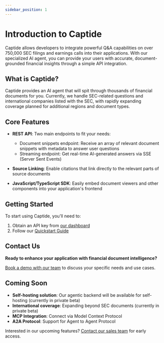 ```yaml
---
sidebar_position: 1
---
```


# Introduction to Captide

Captide allows developers to integrate powerful Q&A capabilities on over 750,000 SEC filings and earnings calls into their applications. With our specialized AI agent, you can provide your users with accurate, document-grounded financial insights through a simple API integration.

## What is Captide?

Captide provides an AI agent that will spit through thousands of financial documents for you. Currently, we handle SEC-related questions and international companies listed with the SEC, with rapidly expanding coverage planned for additional regions and document types.

## Core Features

- **REST API**: Two main endpoints to fit your needs:
  - Document snippets endpoint: Receive an array of relevant document snippets with metadata to answer user questions
  - Streaming endpoint: Get real-time AI-generated answers via SSE (Server Sent Events)
  
- **Source Linking**: Enable citations that link directly to the relevant parts of source documents

- **JavaScript/TypeScript SDK**: Easily embed document viewers and other components into your application's frontend

## Getting Started

To start using Captide, you'll need to:

1. Obtain an API key from [our dashboard](https://app.captide.co/api-dashboard)
2. Follow our [Quickstart Guide](./quickstart)

## Contact Us

**Ready to enhance your application with financial document intelligence?**

[Book a demo with our team](https://www.captide.co/demo) to discuss your specific needs and use cases.

## Coming Soon

- **Self-hosting solution**: Our agentic backend will be available for self-hosting (currently in private beta)
- **International coverage**: Expanding beyond SEC documents (currently in private beta)
- **MCP Integration**: Connect via Model Context Protocol
- **A2A Protocol**: Support for Agent to Agent Protocol

Interested in our upcoming features? [Contact our sales team](https://www.captide.co/demo) for early access.
